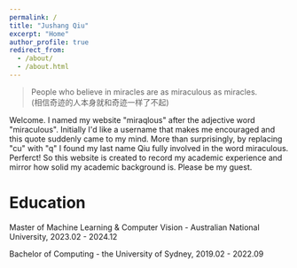 ```yaml
---
permalink: /
title: "Jushang Qiu"
excerpt: "Home"
author_profile: true
redirect_from: 
  - /about/
  - /about.html
---
```


> People who believe in miracles are as miraculous as miracles.  
(相信奇迹的人本身就和奇迹一样了不起)

Welcome. I named my website "miraqlous" after the adjective word "miraculous". Initially I'd like a username that makes me encouraged and this quote suddenly came to my mind. More than surprisingly, by replacing "cu" with "q" I found my last name Qiu fully involved in the word miraculous. Perferct! So this website is created to record my academic experience and mirror how solid my academic background is. Please be my guest.

Education
======
Master of Machine Learning & Computer Vision - Australian National University, 2023.02 - 2024.12

Bachelor of Computing - the University of Sydney, 2019.02 - 2022.09
